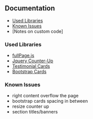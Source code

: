 ## Documentation

- [Used Libraries](#used-libraries)
- [Known Issues](#known-issues)
- [Notes on custom code]

### Used Libraries

- [fullPage.js](https://github.com/alvarotrigo/fullPage.js)
- [Jquery Counter-Up](https://codepen.io/bev_a/pen/YOGQBv)
- [Testimonial Cards](https://codepen.io/ashcon/pen/MEoeaE)
- [Bootstrap Cards](https://getbootstrap.com/docs/4.0/components/card/)

### Known Issues
- right content overflow the page
- bootstrap cards spacing in between
- resize counter up
- section titles/banners